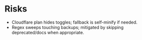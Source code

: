 # Risks
- Cloudflare plan hides toggles; fallback is self-minify if needed.
- Regex sweeps touching backups; mitigated by skipping deprecated/docs when appropriate.